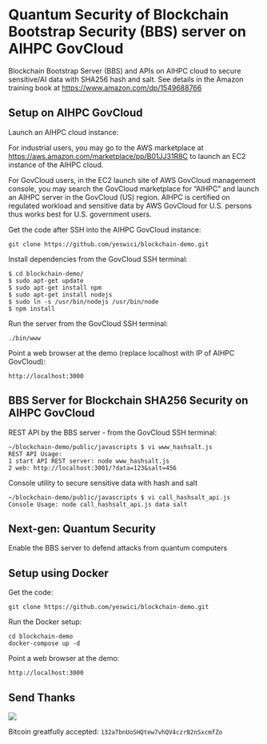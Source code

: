 # Quantum Security of Blockchain Bootstrap Security (BBS) server on AIHPC GovCloud
Blockchain Bootstrap Server (BBS) and APIs on AIHPC cloud to secure sensitive/AI data with SHA256 hash and salt. See details in the Amazon training book at https://www.amazon.com/dp/1549688766

## Setup on AIHPC GovCloud
Launch an AIHPC cloud instance:

For industrial users, you may go to the AWS marketplace at https://aws.amazon.com/marketplace/pp/B01JJ31R8C to launch an EC2 instance of the AIHPC cloud.
 
For GovCloud users, in the EC2 launch site of AWS GovCloud management console, you may search the GovCloud marketplace for “AIHPC” and launch an AIHPC server in the GovCloud (US) region. AIHPC is certified on regulated workload and sensitive data by AWS GovCloud for U.S. persons thus works best for U.S. government users.

Get the code after SSH into the AIHPC GovCloud instance:

```
git clone https://github.com/yeswici/blockchain-demo.git
```

Install dependencies from the GovCloud SSH terminal:

```
$ cd blockchain-demo/
$ sudo apt-get update
$ sudo apt-get install npm 
$ sudo apt-get install nodejs
$ sudo ln -s /usr/bin/nodejs /usr/bin/node
$ npm install
```
Run the server from the GovCloud SSH terminal:

```
./bin/www
```

Point a web browser at the demo (replace localhost with IP of AIHPC GovCloud):

```
http://localhost:3000
```

## BBS Server for Blockchain SHA256 Security on AIHPC GovCloud

REST API by the BBS server - from the GovCloud SSH terminal:
```
~/blockchain-demo/public/javascripts $ vi www_hashsalt.js
REST API Usage: 
1 start API REST server: node www_hashsalt.js
2 web: http://localhost:3001/?data=123&salt=456
```

Console utility to secure sensitive data with hash and salt
```
~/blockchain-demo/public/javascripts $ vi call_hashsalt_api.js
Console Usage: node call_hashsalt_api.js data salt
```

## Next-gen: Quantum Security 
Enable the BBS server to defend attacks from quantum computers

## Setup using Docker

Get the code:

```
git clone https://github.com/yeswici/blockchain-demo.git
```

Run the Docker setup:

```
cd blockchain-demo
docker-compose up -d
```

Point a web browser at the demo:

```
http://localhost:3000
```
## Send Thanks

![](public/images/qr.png)

Bitcoin greatfully accepted: `132aTbnUoSHQtew7vhQV4czrB2nSxcmfZo`
